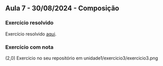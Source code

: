 ## Aula 7 - 30/08/2024 - Composição

### Exercício resolvido

Exercício resolvido [aqui](exercicio3_0.md).

### Exercício com nota

(2,0) Exercicio no seu repositório em unidade1/exercicio3/exercicio3.png
